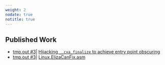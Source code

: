 ```yaml
---
weight: 2
nodate: true
notitle: true
---
```

## Published Work
* [tmp.out #3](https://tmpout.sh/3)| [Hijacking `__cxa_finalize` to achieve entry point obscuring](https://tmpout.sh/3/04.html)
* [tmp.out #3](https://tmpout.sh/3)| [Linux.ElizaCanFix.asm](https://tmpout.sh/3/Linux.ElizaCanFix.asm)
